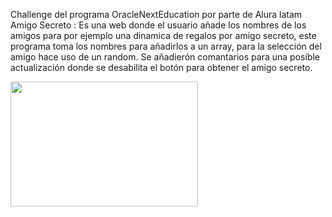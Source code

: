 Challenge del programa OracleNextEducation por parte de Alura latam
Amigo Secreto : Es una web donde el usuario añade los nombres de los amigos para por ejemplo una dinamica de regalos por amigo secreto, este programa 
  toma los nombres para añadirlos a un array, para la selección del amigo hace uso de un random.
  Se añadierón comantarios para una posible actualización donde se desabilita el botón para obtener el amigo secreto.

  
<img src="https://logos-world.net/wp-content/uploads/2023/02/JavaScript-Symbol.png" width="300" height="200">
